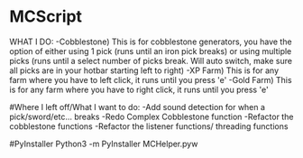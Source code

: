 # MCScript

WHAT I DO:
-Cobblestone) This is for cobblestone generators, you have the option of either using 1 pick (runs until an iron pick breaks) or using multiple picks (runs until a select number of picks break. Will auto switch, make sure all picks are in your hotbar starting left to right)
-XP Farm) This is for any farm where you have to left click, it runs until you press 'e'
-Gold Farm) This is for any farm where you have to right click, it runs until you press 'e'

#Where I left off/What I want to do:
-Add sound detection for when a pick/sword/etc... breaks
-Redo Complex Cobblestone function
-Refactor the cobblestone functions
-Refactor the listener functions/ threading functions

#PyInstaller
Python3 -m PyInstaller MCHelper.pyw
